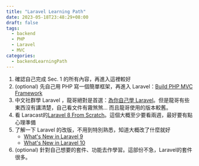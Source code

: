```yaml
---
title: "Laravel Learning Path"
date: 2023-05-18T23:48:29+08:00
draft: false
tags:
  - backend
  - PHP
  - Laravel
  - MVC
categories:
  - backendLearningPath
---
```


1. 確認自己完成 Sec. 1 的所有內容，再進入這裡較好
2. (optional) 先自己用 PHP 寫一個簡單框架，再進入 Laravel：[Build PHP MVC Framework](https://youtube.com/playlist?list=PLLQuc_7jk__Uk_QnJMPndbdKECcTEwTA1)
3. 中文社群學 Laravel ，龍哥絕對是首選：[為你自己學 Laravel](https://youtube.com/playlist?list=PLBd8JGCAcUAFtnWuuqd0tzMwYsVAN4es_)。但是龍哥有些東西沒有講清楚，自己看文件有霧煞煞... 而且龍哥使用的版本較舊。
4. 看 Laracast的[Laravel 8 From Scratch](https://laracasts.com/series/laravel-8-from-scratch)。這個大概至少要看兩週，最好要有點心理準備
5. 了解一下 Laravel 的改版，不用到特別熟悉，知道大概改了什麼就好
    - [What's New in Laravel 9](https://laracasts.com/series/whats-new-in-laravel-9)
    - [What's New in Laravel 10](https://laracasts.com/series/whats-new-in-laravel-10)
6. (optional) 針對自己想要的套件、功能去作學習。這部份不急，Laravel的套件很多。

